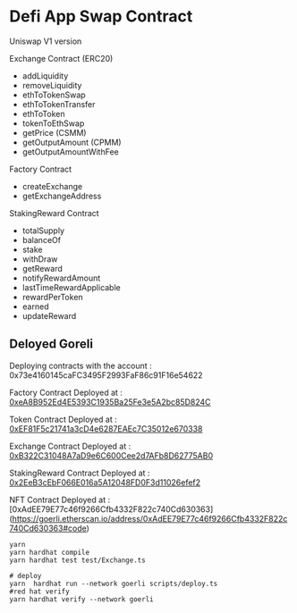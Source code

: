 # Defi App Swap Contract

 Uniswap V1 version 

 Exchange Contract (ERC20)
 - addLiquidity
 - removeLiquidity
 - ethToTokenSwap
 - ethToTokenTransfer
 - ethToToken
 - tokenToEthSwap
 - getPrice (CSMM)
 - getOutputAmount (CPMM)
 - getOutputAmountWithFee

Factory Contract 
- createExchange
- getExchangeAddress


StakingReward Contract 
- totalSupply
- balanceOf
- stake
- withDraw
- getReward
- notifyRewardAmount
- lastTimeRewardApplicable
- rewardPerToken
- earned
- updateReward



## Deloyed Goreli 
Deploying contracts with the account :  0x73e4160145caFC3495F2993FaF86c91F16e54622

Factory Contract Deployed at :  [0xeA8B952Ed4E5393C1935Ba25Fe3e5A2bc85D824C](https://goerli.etherscan.io/address/0xeA8B952Ed4E5393C1935Ba25Fe3e5A2bc85D824C#code)

Token Contract Deployed at :  [0xEF81F5c21741a3cD4e6287EAEc7C35012e670338](https://goerli.etherscan.io/address/0xEF81F5c21741a3cD4e6287EAEc7C35012e670338#code)

Exchange Contract Deployed at :  [0xB322C31048A7aD9e6C600Cee2d7AFb8D62775AB0](https://goerli.etherscan.io/address/0xB322C31048A7aD9e6C600Cee2d7AFb8D62775AB0#code)

StakingReward Contract Deployed at :  [0x2EeB3cEbF066E016a5A12048FD0F3d11026efef2](https://goerli.etherscan.io/address/0x2EeB3cEbF066E016a5A12048FD0F3d11026efef2#code)

NFT Contract Deployed at : [0xAdEE79E77c46f9266Cfb4332F822c740Cd630363]
(https://goerli.etherscan.io/address/0xAdEE79E77c46f9266Cfb4332F822c740Cd630363#code)

```shell
yarn
yarn hardhat compile
yarn hardhat test test/Exchange.ts

# deploy
yarn  hardhat run --network goerli scripts/deploy.ts
#red hat verify
yarn hardhat verify --network goerli
```
